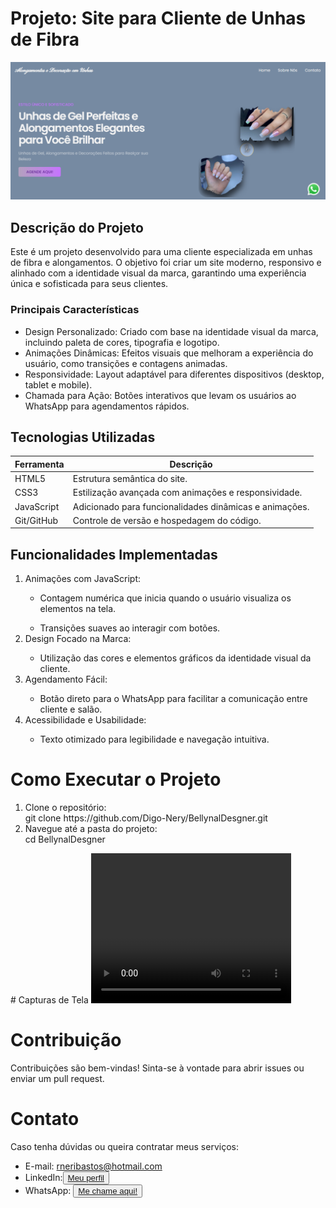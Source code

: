# Projeto: Site para Cliente de Unhas de Fibra

<img src="assest/CapReadme.png">

## Descrição do Projeto

Este é um projeto desenvolvido para uma cliente especializada em unhas de fibra e alongamentos. O objetivo foi criar um site moderno, responsivo e alinhado com a identidade visual da marca, garantindo uma experiência única e sofisticada para seus clientes.

### Principais Características
+ Design Personalizado: Criado com base na identidade visual da marca, incluindo paleta de cores, tipografia e logotipo.
+ Animações Dinâmicas: Efeitos visuais que melhoram a experiência do usuário, como transições e contagens animadas.
+ Responsividade: Layout adaptável para diferentes dispositivos (desktop, tablet e mobile).
+ Chamada para Ação: Botões interativos que levam os usuários ao WhatsApp para agendamentos rápidos.

## Tecnologias Utilizadas
<table>
  <tr>
            <th>Ferramenta</th>
            <th>Descrição</th>
          
  </tr>
 <tbody>
      <tr>
            <td>HTML5</td>
            <td>	Estrutura semântica do site.</td>
           
   </tr>
        <tr>
            <td>CSS3</td>
            <td>Estilização avançada com animações e responsividade.</td>
      </tr>
        <tr>
            <td>JavaScript</td>
            <td>Adicionado para funcionalidades dinâmicas e animações.</td>
           
  </tr>
  <tr>

  <td>Git/GitHub</td>
    <td>Controle de versão e hospedagem do código.</td>
    
  </tr>
    </tbody>
  
</table>

## Funcionalidades Implementadas
<ol>
  <li>Animações com JavaScript:  </li>
  <ul> <li>Contagem numérica que inicia quando o usuário visualiza os elementos na tela. </li> </ul>
   <ul> <li>Transições suaves ao interagir com botões. </li> </ul>
   
  <li>Design Focado na Marca:</li>
  <ul> <li> Utilização das cores e elementos gráficos da identidade visual da cliente.</li> </ul>
   
  <li>Agendamento Fácil:</li>
  <ul> <li>  Botão direto para o WhatsApp para facilitar a comunicação entre cliente e salão.</li> </ul>
    <li>Acessibilidade e Usabilidade:</li>
    <ul> <li>Texto otimizado para legibilidade e navegação intuitiva. </li> </ul>
</ol>

# Como Executar o Projeto
<ol>
  <li> Clone o repositório: </li>
  git clone <href>https://github.com/Digo-Nery/BellynalDesgner.git</href> 
   <li> Navegue até a pasta do projeto: </li>
   <href> cd BellynalDesgner</href>

</ol>
# Capturas de Tela

<video width="320" height="240" controls="controls" autoplay="autoplay">
<source src="Yes Bank Advertisment.mp4" type="video/mp4">
<object data="" width="320" height="240">
<embed width="320" height="240" src="Yes Bank Advertisment.mp4">
</object>
</video>

# Contribuição
Contribuições são bem-vindas! Sinta-se à vontade para abrir issues ou enviar um pull request.

# Contato
Caso tenha dúvidas ou queira contratar meus serviços:

+ E-mail: rneribastos@hotmail.com
+ LinkedIn:<button   class="section--descubra"> <a href="https://www.linkedin.com/in/rodrigo-neri-bastos-064859285/">Meu perfil </a></button>
+ WhatsApp: <button   class="section--descubra"> <a href="https://w.app/ajQOKM">Me chame aqui!</a></button>
